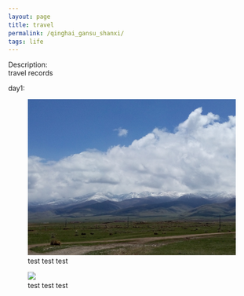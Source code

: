 ```yaml
---
layout: page
title: travel
permalink: /qinghai_gansu_shanxi/
tags: life
---
```


Description:    
travel records     

day1:


<figure>
	<a href="../images/2015_qinghai_gansu_shanxi/P50525-132156.jpg"><img src="../images/2015_qinghai_gansu_shanxi/P50525-132156.jpg"></a>
	<figcaption>test test test</figcaption>
</figure>

<figure>
	<a href="../images/2015_qinghai_gansu_shanxi/P50525-132156 - 副本"><img src="../images/2015_qinghai_gansu_shanxi/P50525-132156 - 副本"></a>
	<figcaption>test test test</figcaption>
</figure>
